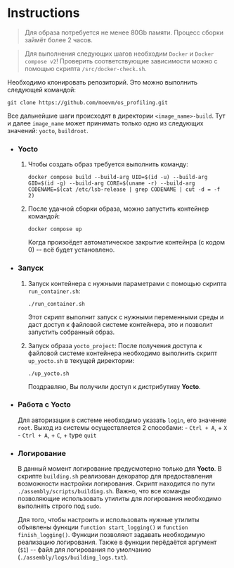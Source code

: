 # **Instructions**
> Для образа потребуется не менее 80Gb памяти. Процесс сборки займёт более 2 часов.

> Для выполнения следующих шагов необходим `Docker` и `Docker compose v2`! Проверить соответствующие зависимости можно с помощью скрипта `/src/docker-check.sh`.

Необходимо клонировать репозиторий. Это можно выполнить следующей командой:
```
git clone https://github.com/moevm/os_profiling.git
```
Все дальнейшие шаги происходят в директории `<image_name>-build`.
Тут и далее `image_name` может принимать только одно из следующих значений: `yocto`, `buildroot`.

- ### **Yocto**
    1. Чтобы создать образ требуется выполнить команду:
        ```
        docker compose build --build-arg UID=$(id -u) --build-arg GID=$(id -g) --build-arg CORE=$(uname -r) --build-arg CODENAME=$(cat /etc/lsb-release | grep CODENAME | cut -d = -f 2)
        ```
    
    2.  После удачной сборки образа, можно запустить контейнер командой:
        ```
        docker compose up
        ```
        Когда произоёдет автоматическое закрытие контейнра (с кодом 0) -- всё будет установлено. 
       
- ### **Запуск**
        
    1. Запуск контейнера с нужными параметрами с помощью скрипта `run_container.sh`:
        ```
        ./run_container.sh
        ```
        Этот скрипт выполнит запуск с нужными переменными среды и даст доступ к файловой системе контейнера, это и позволит запустить собранный образ.
        
    2. Запуск образа `yocto_project`:
        После получения доступа к файловой системе контейнера необходимо выполнить скрипт `up_yocto.sh` в текущей директории:
        ```
        ./up_yocto.sh
        ```
        Поздравляю, Вы получили доступ к дистрибутиву **Yocto**.

- ### **Работа с Yocto**
    Для авторизации в системе необходимо указать `login`, его значение `root`.
    Выход из системы осуществляется 2 способами:
        - `Ctrl + A`, + `X`
        - `Ctrl + A`, + `C`, + type `quit`
        
- ### **Логирование**
    В данный момент логирование предусмотерно только для **Yocto**.
    В скрипте `building.sh` реализован декоратор для предоставления возможности настройки логирования. Скрипт находится по пути `./assembly/scripts/building.sh`. Важно, что все команды позволяющие использовать утилиты для логирования необходимо выполнять строго под `sudo`.
    
    Для того, чтобы настроить и использовать нужные утилиты объявлены функции `function start_logging()` и `function finish_logging()`. Функции позволяют задавать необходимую реализацию логирования. Также в функции перёдаётся аргумент (`$1`) -- файл для логирования по умолчанию (`./assembly/logs/building_logs.txt`).
    
